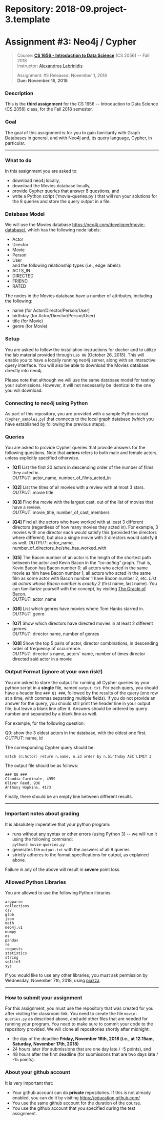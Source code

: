 # Repository: 2018-09.project-3.template
# Assignment #3: Neo4j / Cypher

> Course: **[CS 1656 - Introduction to Data Science](http://cs1656.org)** (CS 2056) -- Fall 2018    
> Instructor: [Alexandros Labrinidis](http://labrinidis.cs.pitt.edu)  
> 
> Assignment: #3
> Released: November 1, 2018  
> **Due:      November 16, 2018**

### Description
This is the **third assignment** for the CS 1656 -- Introduction to Data Science (CS 2056) class, for the Fall 2018 semester.

### Goal
The goal of this assignment is for you to gain familiarity with Graph Databases in general, and with Neo4j and, its query language, Cypher, in particular.

---

### What to do

In this assignment you are asked to:  
* download neo4j locally,  
* download the Movies database locally,   
* provide Cypher queries that answer 8 questions, and        
* write a Python script ('movie-queries.py') that will run your solutions for the 8 queries and store the query output in a file. 

### Database Model

We will use the Movies database <https://neo4j.com/developer/movie-database/>, which has the following node labels:
* Actor  
* Director  
* Movie  
* Person  
* User  
and the following relationship types (i.e., edge labels):
* ACTS_IN  
* DIRECTED  
* FRIEND  
* RATED  

The nodes in the Movies database have a number of attributes, including the following:
* name (for Actor/Director/Person/User)  
* birthday (for Actor/Director/Person/User)  
* title (for Movie)  
* genre (for Movie)  


### Setup 

You are asked to follow the installation instructions for docker and to utilize the lab material provided through `Lab 06` (October 26, 2018). This will enable you to have a locally running neo4j server, along with an interactive query interface. You will also be able to download the Movies database directly into neo4j.

Please note that although we will use the same database model for testing your submissions. However, it will not necessarily be identical to the one you will download.


### Connecting to neo4j using Python

As part of this repository, you are provided with a sample Python script (`cypher_sample1.py`) that connects to the local graph database (which you have established by following the previous steps).


### Queries

You are asked to provide Cypher queries that provide answers for the following questions. Note that **actors** refers to both male and female actors, unless explicitly specified otherwise. 

* **[Q1]** List the first 20 actors in descending order of the number of films they acted in.  
*OUTPUT*: actor_name, number_of_films_acted_in

* **[Q2]** List the titles of all movies with a review with at most 3 stars.
*OUTPUT*: movie title

* **[Q3]** Find the movie with the largest cast, out of the list of movies that have a review.   
*OUTPUT*: movie_title, number_of_cast_members

* **[Q4]** Find all the actors who have worked with at least 3 different directors (regardless of how many movies they acted in). For example, 3 movies with one director each would satisfy this (provided the directors where different), but also a single movie with 3 directors would satisfy it as well.
*OUTPUT*: actor_name, number_of_directors_he/she_has_worked_with

* **[Q5]** The Bacon number of an actor is the length of the shortest path between the actor and Kevin Bacon in the *"co-acting"* graph. That is, Kevin Bacon has Bacon number 0; all actors who acted in the same movie as him have Bacon number 1; all actors who acted in the same film as some actor with Bacon number 1 have Bacon number 2, etc. *List all actors whose Bacon number is exactly 2* (first name, last name). You can familiarize yourself with the concept, by visiting [The Oracle of Bacon](https://oracleofbacon.org).  
*OUTPUT*: actor_name

* **[Q6]** List which genres have movies where Tom Hanks starred in.  
*OUTPUT*: genre

* **[Q7]** Show which directors have directed movies in at least 2 different genres.  
*OUTPUT*: director name, number of genres

* **[Q8]** Show the top 5 pairs of actor, director combinations, in descending order of frequency of occurrence.   
*OUTPUT*: director's name, actors' name, number of times director directed said actor in a movie


### Output Format (ignore at your own risk!)

You are asked to store the output for running all Cypher queries by your python script in a **single** file, named `output.txt`. For each query, you should have a header line `### Q1 ###`, followed by the results of the query (one row at a time, with commas separating multiple fields). If you do not provide an answer for the query, you should still print the header line in your output file, but leave a blank line after it. Answers should be ordered by query number and separated by a blank line as well.

For example, for the following question:

Q0: show the 3 oldest actors in the database, with the oldest one first.  
*OUTPUT*: name, id

The corresponding Cypher query should be:
```
match (n:Actor) return n.name, n.id order by n.birthday ASC LIMIT 3
```

The output file should be as follows:
```
### Q0 ###
Claudia Cardinale, 4959
Oliver Reed, 936
Anthony Hopkins, 4173
```

Finally, there should be an empty line between different results.


---


### Important notes about grading
It is absolutely imperative that your python program:  
* runs without any syntax or other errors (using Python 3) -- we will run it using the following command:  
`python3 movie-queries.py`  
* generates file `output.txt` with the answers of all 8 queries  
* strictly adheres to the format specifications for output, as explained above.     

Failure in any of the above will result in **severe** point loss. 


### Allowed Python Libraries
You are allowed to use the following Python libraries:
```
argparse
collections
csv
glob
json
math
neo4j.v1
numpy
os
pandas
re
requests
statistics
string
sqlite3
sys
```
If you would like to use any other libraries, you must ask permission by Wednesday, November 7th, 2018, using [piazza](http://piazza.cs1656.org).

---


### How to submit your assignment
For this assignment, you must use the repository that was created for you after visiting the classroom link. You need to create the  file `movie-queries.py` as described above, and add other files that are needed for running your program. You need to make sure to commit your code to the repository provided. We will clone all repositories shortly after midnight:  
* the day of the deadline **Friday, November 16th, 2018 (i.e., at 12:15am, Saturday, November 17th, 2018)**  
* 24 hours later (for submissions that are one day late / -5 points), and  
* 48 hours after the first deadline (for submissions that are two days late / -15 points). 


### About your github account
It is very important that:  
* Your github account can do **private** repositories. If this is not already enabled, you can do it by visiting <https://education.github.com/>  
* You use the same github account for the duration of the course.  
* You use the github account that you specified during the test assignment.    
